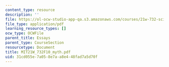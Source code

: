 ```yaml
---
content_type: resource
description: ''
file: https://ol-ocw-studio-app-qa.s3.amazonaws.com/courses/21w-732-science-writing-and-new-media-fall-2010/31cd055e7a058e7aa8e448fad7a5d70f_MIT21W_732F10_myth.pdf
file_type: application/pdf
learning_resource_types: []
ocw_type: OCWFile
parent_title: Essays
parent_type: CourseSection
resourcetype: Document
title: MIT21W_732F10_myth.pdf
uid: 31cd055e-7a05-8e7a-a8e4-48fad7a5d70f
---
```

